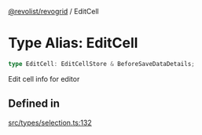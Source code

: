 [@revolist/revogrid](README.md) / EditCell

# Type Alias: EditCell

```ts
type EditCell: EditCellStore & BeforeSaveDataDetails;
```

Edit cell info for editor

## Defined in

[src/types/selection.ts:132](https://github.com/revolist/revogrid/blob/a348821be3a2642110f5dc893d4bd9cba16c5101/src/types/selection.ts#L132)
